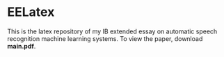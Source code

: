 # EELatex

This is the latex repository of my IB extended essay on automatic speech recognition machine learning systems. To view the paper, download **main.pdf**.
